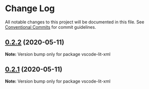 # Change Log

All notable changes to this project will be documented in this file.
See [Conventional Commits](https://conventionalcommits.org) for commit guidelines.

## [0.2.2](https://github.com/nicojs/lit-xml/compare/v0.2.1...v0.2.2) (2020-05-11)

**Note:** Version bump only for package vscode-lit-xml





## [0.2.1](https://github.com/nicojs/lit-xml/compare/v0.2.0...v0.2.1) (2020-05-11)

**Note:** Version bump only for package vscode-lit-xml
